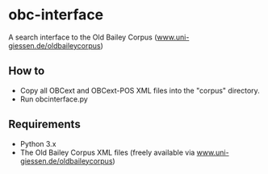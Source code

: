 # obc-interface
A search interface to the Old Bailey Corpus (www.uni-giessen.de/oldbaileycorpus)

## How to ##
* Copy all OBCext and OBCext-POS XML files into the "corpus" directory.
* Run obcinterface.py

## Requirements ##
* Python 3.x
* The Old Bailey Corpus XML files (freely available via www.uni-giessen.de/oldbaileycorpus)
